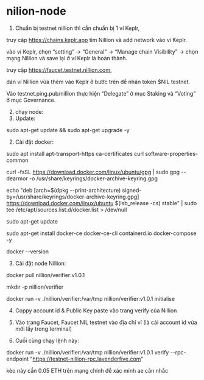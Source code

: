 # nilion-node
1. Chuẩn bị
  testnet nillion thì cần chuẩn bị 1 ví Keplr, 
   
  truy cập https://chains.keplr.app tìm Nillion và add network vào ví Keplr.
  
  vào ví Keplr, chọn “setting” -> “General” -> “Manage chain Visibility” -> chọn mạng Nillion và save lại ở ví Keplr là hoàn thành.
  
  truy cập https://faucet.testnet.nillion.com, 
  
  dán ví Nillion vừa thêm vào Keplr ở bước trên để nhận token $NIL testnet.
  
  Vào testnet.ping.pub/nillion 
  thực hiện  “Delegate” ở mục Staking và “Voting” ở mục Governance.

2. chạy node:
1. Update: 

sudo apt-get update && sudo apt-get upgrade -y

2. Cài đặt docker:

  sudo apt install apt-transport-https ca-certificates curl software-properties-common
  
  curl -fsSL https://download.docker.com/linux/ubuntu/gpg | sudo gpg --dearmor -o /usr/share/keyrings/docker-archive-keyring.gpg
  
  echo "deb [arch=$(dpkg --print-architecture) signed-by=/usr/share/keyrings/docker-archive-keyring.gpg] https://download.docker.com/linux/ubuntu $(lsb_release -cs) stable" | sudo tee /etc/apt/sources.list.d/docker.list > /dev/null
  
  sudo apt-get update
  
  sudo apt-get install docker-ce docker-ce-cli containerd.io docker-compose -y
  
  docker --version

3. Cài đặt node Nillion:

  docker pull nillion/verifier:v1.0.1
  
  mkdir -p nillion/verifier
  
  docker run -v ./nillion/verifier:/var/tmp nillion/verifier:v1.0.1 initialise

4. Coppy account id & Public Key paste vào trang verify của Nillion

5.  Vào trang Faucet, Faucet NIL testnet vào địa chỉ ví (là cái account id vừa mới lấy trong terminal)

6. Cuối cùng chạy lệnh này:

docker run -v ./nillion/verifier:/var/tmp nillion/verifier:v1.0.1 verify --rpc-endpoint "https://testnet-nillion-rpc.lavenderfive.com"

kèo này cần 0.05 ETH trên mạng chính để xác minh ae cân nhắc 
